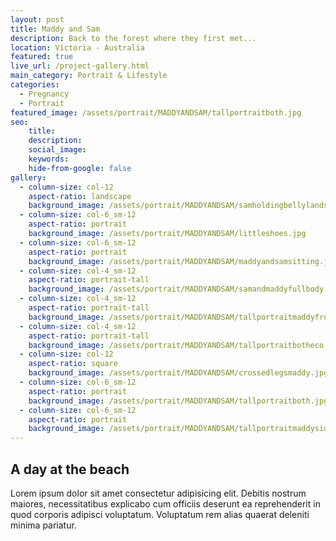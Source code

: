 ```yaml
---
layout: post
title: Maddy and Sam
description: Back to the forest where they first met...
location: Victoria - Australia
featured: true
live_url: /project-gallery.html
main_category: Portrait & Lifestyle
categories:
  - Pregnancy
  - Portrait
featured_image: /assets/portrait/MADDYANDSAM/tallportraitboth.jpg
seo:
    title:
    description:
    social_image:
    keywords:
    hide-from-google: false
gallery:
  - column-size: col-12
    aspect-ratio: landscape
    background_image: /assets/portrait/MADDYANDSAM/samholdingbellylandscape.jpg
  - column-size: col-6_sm-12
    aspect-ratio: portrait
    background_image: /assets/portrait/MADDYANDSAM/littleshoes.jpg
  - column-size: col-6_sm-12
    aspect-ratio: portrait
    background_image: /assets/portrait/MADDYANDSAM/maddyandsamsitting.jpg
  - column-size: col-4_sm-12
    aspect-ratio: portrait-tall
    background_image: /assets/portrait/MADDYANDSAM/samandmaddyfullbody.jpg
  - column-size: col-4_sm-12
    aspect-ratio: portrait-tall
    background_image: /assets/portrait/MADDYANDSAM/tallportraitmaddyfront.jpg
  - column-size: col-4_sm-12
    aspect-ratio: portrait-tall
    background_image: /assets/portrait/MADDYANDSAM/tallportraitbotheco.jpg
  - column-size: col-12
    aspect-ratio: square
    background_image: /assets/portrait/MADDYANDSAM/crossedlegsmaddy.jpg 
  - column-size: col-6_sm-12
    aspect-ratio: portrait
    background_image: /assets/portrait/MADDYANDSAM/tallportraitboth.jpg
  - column-size: col-6_sm-12
    aspect-ratio: portrait
    background_image: /assets/portrait/MADDYANDSAM/tallportraitmaddyside.jpg 
---
```



## A day at the beach

Lorem ipsum dolor sit amet consectetur adipisicing elit. Debitis nostrum maiores, necessitatibus explicabo cum officiis deserunt ea reprehenderit in quod corporis adipisci voluptatum. Voluptatum rem alias quaerat deleniti minima pariatur.
